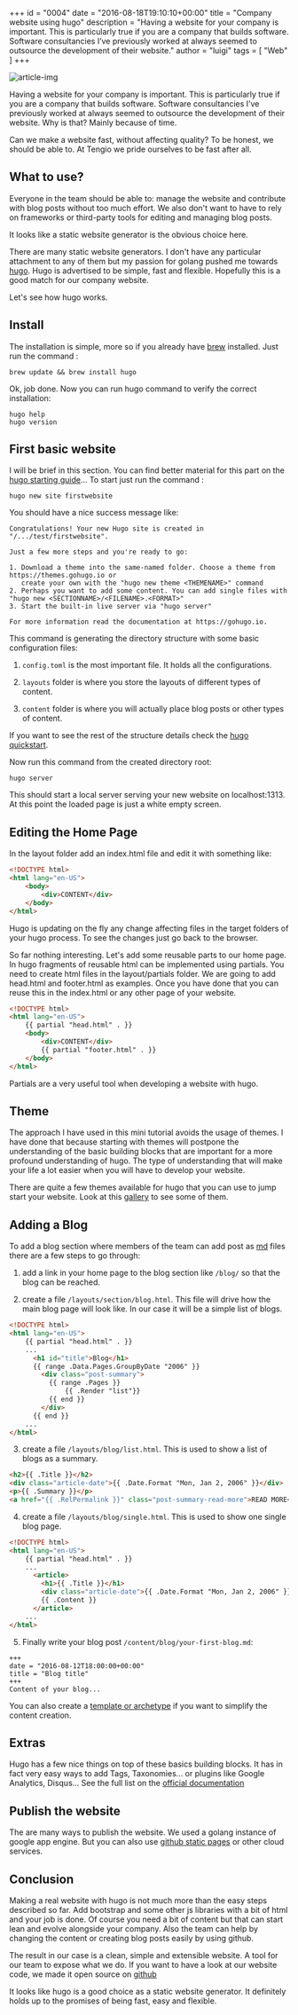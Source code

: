 +++
id = "0004"
date = "2016-08-18T19:10:10+00:00"
title = "Company website using hugo"
description = "Having a website for your company is important. This is particularly true if you are a company that builds software. Software consultancies I’ve previously worked at always seemed to outsource the development of their website."
author = "luigi"
tags = [ "Web" ]
+++

![article-img](/img/blog/0004/hugo.jpg)

Having a website for your company is important. This is particularly true if you are a company that builds software. Software consultancies I’ve previously worked at always seemed to outsource the development of their website. Why is that? Mainly because of time.

Can we make a website fast, without affecting quality? To be honest, we should be able to. At Tengio we pride ourselves to be fast after all.

## What to use?

Everyone in the team should be able to: manage the website and contribute with blog posts without too much effort. We also don't want to have to rely on frameworks or third-party tools for editing and managing blog posts.

It looks like a static website generator is the obvious choice here.

There are many static website generators. I don't have any particular attachment to any of them but my passion for golang pushed me towards [hugo](https://gohugo.io). Hugo is advertised to be simple, fast and flexible. Hopefully this is a good match for our company website.

Let's see how hugo works.

## Install

The installation is simple, more so if you already have [brew](http://brew.sh/) installed. Just run the command :

```
brew update && brew install hugo
```

Ok, job done. Now you can run hugo command to verify the correct installation:

```
hugo help
hugo version
```

## First basic website

I will be brief in this section. You can find better material for this part on the [hugo starting guide](https://gohugo.io/overview/quickstart)... To start just run the command :

```
hugo new site firstwebsite
```

You should have a nice success message like:

```
Congratulations! Your new Hugo site is created in "/.../test/firstwebsite".

Just a few more steps and you're ready to go:

1. Download a theme into the same-named folder. Choose a theme from https://themes.gohugo.io or
   create your own with the "hugo new theme <THEMENAME>" command
2. Perhaps you want to add some content. You can add single files with "hugo new <SECTIONNAME>/<FILENAME>.<FORMAT>"
3. Start the built-in live server via "hugo server"

For more information read the documentation at https://gohugo.io.
```

This command is generating the directory structure with some basic configuration files:

1. ```config.toml``` is the most important file. It holds all the configurations.

2. ```layouts``` folder is where you store the layouts of different types of content.

3. ```content``` folder is where you will actually place blog posts or other types of content.

If you want to see the rest of the structure details check the [hugo quickstart](https://gohugo.io/overview/quickstart).

Now run this command from the created directory root:

```
hugo server
```

This should start a local server serving your new website on localhost:1313. At this point the loaded page is just a white empty screen.

## Editing the Home Page

In the layout folder add an index.html file and edit it with something like:

```html
<!DOCTYPE html>
<html lang="en-US">
    <body>
        <div>CONTENT</div>
    </body>
</html>
```

Hugo is updating on the fly any change affecting files in the target folders of your hugo process. To see the changes just go back to the browser.

So far nothing interesting. Let's add some reusable parts to our home page. In hugo fragments of reusable html can be implemented using partials. You need to create html files in the layout/partials folder. We are going to add head.html and footer.html as examples. Once you have done that you can reuse this in the index.html or any other page of your website.

```html
<!DOCTYPE html>
<html lang="en-US">
    {{ partial "head.html" . }}
    <body>
        <div>CONTENT</div>
        {{ partial "footer.html" . }}
    </body>
</html>
```

Partials are a very useful tool when developing a website with hugo.  

## Theme

The approach I have used in this mini tutorial avoids the usage of themes. I have done that because starting with themes will postpone the understanding of the basic building blocks that are important for a more profound understanding of hugo. The type of understanding that will make your life a lot easier when you will have to develop your website.

There are quite a few themes available for hugo that you can use to jump start your website. Look at this [gallery](http://themes.gohugo.io/) to see some of them.

## Adding a Blog

To add a blog section where members of the team can add post as [md](https://guides.github.com/features/mastering-markdown/) files there are a few steps to go through:

1. add a link in your home page to the blog section like ```/blog/``` so that the blog can be reached.

2. create a file ```/layouts/section/blog.html```. This file will drive how the main blog page will look like. In our case it will be a simple list of blogs.
```html
<!DOCTYPE html>
<html lang="en-US">
    {{ partial "head.html" . }}
    ...        
      <h1 id="title">Blog</h1>
      {{ range .Data.Pages.GroupByDate "2006" }}
        <div class="post-summary">
          {{ range .Pages }}
              {{ .Render "list"}}
          {{ end }}
        </div>
      {{ end }}
    ...
</html>
```

3. create a file ```/layouts/blog/list.html```. This is used to show a list of blogs as a summary.
```html
<h2>{{ .Title }}</h2>
<div class="article-date">{{ .Date.Format "Mon, Jan 2, 2006" }}</div>
<p>{{ .Summary }}</p>
<a href="{{ .RelPermalink }}" class="post-summary-read-more">READ MORE</a>
```

4. create a file ```/layouts/blog/single.html```. This is used to show one single blog page.
```html
<!DOCTYPE html>
<html lang="en-US">
    {{ partial "head.html" . }}
    ...        
      <article>
        <h1>{{ .Title }}</h1>
        <div class="article-date">{{ .Date.Format "Mon, Jan 2, 2006" }}</div>
        {{ .Content }}
      </article>
    ...
</html>
```

5. Finally write your blog post ```/content/blog/your-first-blog.md```:
```
+++
date = "2016-08-12T18:00:00+00:00"
title = "Blog title"
+++
Content of your blog...
```
You can also create a [template or archetype](https://gohugo.io/content/archetypes/) if you want to simplify the content creation.

## Extras

Hugo has a few nice things on top of these basics building blocks. It has in fact very easy ways to add Tags, Taxonomies... or plugins like Google Analytics, Disqus... See the full list on the [official documentation](https://gohugo.io/extras/analytics/)

## Publish the website

The are many ways to publish the website. We used a golang instance of google app engine. But you can also use [github static pages](https://gohugo.io/tutorials/github-pages-blog/) or other cloud services.

## Conclusion

Making a real website with hugo is not much more than the easy steps described so far. Add bootstrap and some other js libraries with a bit of html and your job is done. Of course you need a bit of content but that can start lean and evolve alongside your company. Also the team can help by changing the content or creating blog posts easily by using github.

The result in our case is a clean, simple and extensible website. A tool for our team to expose what we do. If you want to have a look at our website code, we made it open source on [github](https://github.com/Tengio/tengio.com)

It looks like hugo is a good choice as a static website generator. It definitely holds up to the promises of being fast, easy and flexible.
